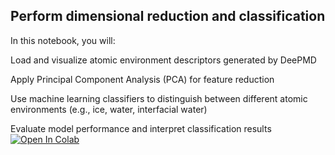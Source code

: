 ## Perform dimensional reduction and classification
In this notebook, you will:

Load and visualize atomic environment descriptors generated by DeePMD

Apply Principal Component Analysis (PCA) for feature reduction

Use machine learning classifiers to distinguish between different atomic environments (e.g., ice, water, interfacial water)

Evaluate model performance and interpret classification results
[![Open In Colab](https://colab.research.google.com/assets/colab-badge.svg)](https://colab.research.google.com/github/AMLS-PRG/AtomML-Course/blob/main/module-4/01-Using%20DeePMD%20Descriptors%20for%20Feature%20Reduction%20and%20Classification/Analysis-new.ipynb)
